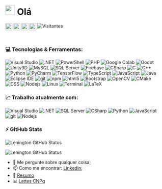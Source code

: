 
<h1><img src="https://emojis.slackmojis.com/emojis/images/1531849430/4246/blob-sunglasses.gif?1531849430" width="30"/> Olá </h1>

<a href="https://twitter.com/LeningtonRios">
  <img align="left" alt="Lenington Rios | Twitter" width="22px" src="https://raw.githubusercontent.com/peterthehan/peterthehan/master/assets/twitter.svg" />
</a>

<a href="https://www.linkedin.com/in/lenington-rios-3a331a179/">
  <img align="left" alt="Lenington LinkedIN" width="22px" src="https://raw.githubusercontent.com/peterthehan/peterthehan/master/assets/linkedin.svg" />
</a>

<a href="https://open.spotify.com/user/12175742269">
  <img align="left" alt="Lenington's Spotify" width="22px" src="https://raw.githubusercontent.com/peterthehan/peterthehan/master/assets/spotify.svg" />
</a>

<a href="https://t.me/lenington">
  <img align="left" alt="Lenington's Telegram" width="22px" src="https://simpleicons.org/icons/telegram.svg" />
</a>

![Visitantes](https://visitor-badge.glitch.me/badge?page_id=lenington.lenington)

<br />

<h3>
  💻 Tecnologias & Ferramentas:</h3>
<p>
  
  <img alt="Visual Studio" src="https://img.shields.io/badge/-Visual Studio-5C2D91?style=flat-square&logo=visual-studio&logoColor=white" />
  <img alt=".NET" src="https://img.shields.io/badge/-Core MVC-512BD4?style=flat-square&logo=.net&logoColor=white" />
  <img alt="PowerShell" src="https://img.shields.io/badge/-PowerShell-5391FE?style=flat-square&logo=powershell&logoColor=white" />
  <img alt="PHP" src="https://img.shields.io/badge/-PHP-777BB4?style=flat-square&logo=PHP&logoColor=white" />
  <img alt="Google Colab" src="https://img.shields.io/badge/-Colab-F9AB00?style=flat-square&logo=google-colab&logoColor=black" />
  
  <img alt="Godot" src="https://img.shields.io/badge/-Godot Engine-478CBF?style=flat-square&logo=godot-engine&logoColor=white" />
  <img alt="Unity3D" src="https://img.shields.io/badge/-Unity-000000?style=flat-square&logo=unity&logoColor=white" />
  
  <img alt="MySQL" src="https://img.shields.io/badge/-MySQL-4479A1?style=flat-square&logo=mysql&logoColor=white" />
  <img alt="SQL Server" src="https://img.shields.io/badge/-SQL Server-CC2927?style=flat-square&logo=microsoft-sql-server&logoColor=white" />
  <img alt="Firebase" src="https://img.shields.io/badge/-Firebase-FFCA28?style=flat-square&logo=firebase&logoColor=black" />
  
  
  <img alt="CSharp" src="https://img.shields.io/badge/-C%23-239120?style=flat-square&logo=C-sharp&logoColor=white" />
  <img alt="C" src="https://img.shields.io/badge/-C-A8B9CC?style=flat-square&logo=c&logoColor=white" />
  <img alt="C++" src="https://img.shields.io/badge/-C++-00599C?style=flat-square&logo=c-plusplus&logoColor=white" />
  
  <img alt="Python" src="https://img.shields.io/badge/-Python-3776AB?style=flat-square&logo=python&logoColor=white" />
  <img alt="PyCharm" src="https://img.shields.io/badge/-PyCharm-000000?style=flat-square&logo=pycharm&logoColor=white" />
  <img alt="TensorFlow" src="https://img.shields.io/badge/-TensorFlow-FF6F00?style=flat-square&logo=tensorflow&logoColor=white" />
  
  <img alt="TypeScript" src="https://img.shields.io/badge/-TypeScript-007ACC?style=flat-square&logo=typescript&logoColor=white" />
  
  <img alt="JavaScript" src="https://img.shields.io/badge/-JavaScript-F7DF1E?style=flat-square&logo=javascript&logoColor=black" />
  <img alt="Java" src="https://img.shields.io/badge/-Java-007396?style=flat-square&logo=java&logoColor=white" />
  <img alt="Eclipse IDE" src="https://img.shields.io/badge/-Eclipse IDE-2C2255?style=flat-square&logo=eclipse-ide&logoColor=white" />
  
  <img alt="git" src="https://img.shields.io/badge/-Git-F05032?style=flat-square&logo=git&logoColor=white" />
  
  <img alt="npm" src="https://img.shields.io/badge/-NPM-CB3837?style=flat-square&logo=npm&logoColor=white" />
  <img alt="html5" src="https://img.shields.io/badge/-HTML5-E34F26?style=flat-square&logo=html5&logoColor=white" />
  <img alt="Bootstrap" src="https://img.shields.io/badge/-Bootstrap-7952B3?style=flat-square&logo=bootstrap&logoColor=white" />
  
  <img alt="OpenCV" src="https://img.shields.io/badge/-OpenCV-5C3EE8?style=flat-square&logo=opencv&logoColor=white" />
  <img alt="CMake" src="https://img.shields.io/badge/-CMake-064F8C?style=flat-square&logo=cmake&logoColor=white" />
  
  <img alt="CSS" src="https://img.shields.io/badge/-CSS3-1572B6?style=flat-square&logo=css3&logoColor=white" />
  
  <img alt="Nodejs" src="https://img.shields.io/badge/-Nodejs-43853d?style=flat-square&logo=Node.js&logoColor=white" />
  <img alt="Linux" src="https://img.shields.io/badge/-Linux-FCC624?style=flat-square&logo=linux&logoColor=black" />
  <img alt="Terminal" src="https://img.shields.io/badge/-Terminal-4D4D4D?style=flat-square&logo=windows-terminal&logoColor=white" />
  <img alt="LaTeX" src="https://img.shields.io/badge/-LaTeX-008080?style=flat-square&logo=latex&logoColor=white" />
  
</p>

<h3> 📈 Trabalho atualmente com:</h3>
<p>
  
  <img alt="Visual Studio" src="https://img.shields.io/badge/-Visual Studio-5C2D91?style=flat-square&logo=visual-studio&logoColor=white" />
  <img alt=".NET" src="https://img.shields.io/badge/-ASP.NET Core MVC-512BD4?style=flat-square&logo=.net&logoColor=white" />
  <img alt="SQL Server" src="https://img.shields.io/badge/-SQL Server-CC2927?style=flat-square&logo=microsoft-sql-server&logoColor=white" />
  <img alt="CSharp" src="https://img.shields.io/badge/-C%23-239120?style=flat-square&logo=C-sharp&logoColor=white" />
  <img alt="Python" src="https://img.shields.io/badge/-Python-3776AB?style=flat-square&logo=python&logoColor=white" />
  
  <img alt="JavaScript" src="https://img.shields.io/badge/-JavaScript-F7DF1E?style=flat-square&logo=javascript&logoColor=black" />
  <img alt="git" src="https://img.shields.io/badge/-Git-F05032?style=flat-square&logo=git&logoColor=white" />
  
  <img alt="Nodejs" src="https://img.shields.io/badge/-Nodejs-43853d?style=flat-square&logo=Node.js&logoColor=white" />
  
</p>

<h3>⚡ GitHub Stats</h3>

![Lenington GitHub Status](https://github-readme-stats.vercel.app/api?username=lenington&show_icons=true)

![Lenington GitHub Status](https://github-readme-stats.vercel.app/api/top-langs/?username=lenington&layout=compact&count_private=true)

- 💬 Me pergunte sobre qualquer coisa;
- 📫 Como me encontrar: [Linkedin](https://www.linkedin.com/in/lenington-rios-3a331a179);
- 📝 [Resumo](https://resume.io/r/LlNDkk2kc)
- 📊 [Lattes CNPq](http://lattes.cnpq.br/1149737649786693)



